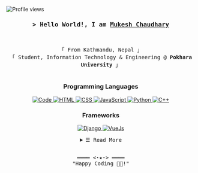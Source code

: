 <!-- https://github.com/mukezhz/ -->
<!-- July 22, 2021 -->
<!-- leave a STAR, if you like it ! -->

<!-- Profile Views Counter -->
![Profile views](https://gpvc.arturio.dev/mukezhz?v=3)

<!-- Intro  -->
<h3 align="center">
        <samp>&gt; Hello World!, I am
                <b><a target="_blank" href="https://mukesh.name.np/">Mukesh Chaudhary</a></b>
        </samp>
</h3>
<br>
<p align="center">
        <!-- Organisation  -->
        <samp>
                「 From Kathmandu, Nepal 」
                <br>
                「 Student, Information Technology & Engineering @<b> Pokhara University</b> 」
                <br>
                <br>
        </samp>
</p>
<h3 align="center"> Programming Languages </h3>
<p align="center">
        <!-- Programming Languages -->
        <!-- Code logo -->
        <a href="https://en.wikipedia.org/wiki/Computer_programming" target="_blank"><img alt="Code"
                        src="https://img.shields.io/badge/-code-000000?style=flat-square&logo=Plex&logoColor=white">
        </a>
        <!-- HTML -->
        <a href="https://developer.mozilla.org/en-US/docs/Web/HTML" target="_blank"><img alt="HTML"
                        src="https://img.shields.io/badge/-HTML-E34F26?style=flat-square&logo=HTML5&logoColor=white">
        </a>
        <!-- CSS  -->
        <a href="https://developer.mozilla.org/en-US/docs/Web/CSS" target="_blank"><img alt="CSS"
                        src="https://img.shields.io/badge/-CSS-1572B6?style=flat-square&logo=CSS3&logoColor=white">
        </a>
        <!-- JavaScript -->
        <a href="https://developer.mozilla.org/en-US/docs/Web/javascript" target="_blank"><img alt="JavaScript"
                        src="https://img.shields.io/badge/-JS-F7DF1E?style=flat-square&logo=JavaScript&logoColor=white">
        </a>
        <!-- Python -->
        <a href="https://python.org" target="_blank"><img alt="Python"
                        src="https://img.shields.io/badge/-Python-3776AB?style=flat-square&logo=Python&logoColor=white">
        </a>
        <!-- C++ -->
        <a href="https://devdocs.io/cpp/" target="_blank"><img alt="C++"
                        src="https://img.shields.io/badge/-C++-9b3675?style=flat-square&logo=C%2B%2B&logoColor=white">
        </a> 
</p>
<!-- Frameworks -->
<h3 align="center"> Frameworks </h3>
<p align="center">
        <!-- Django -->
        <a href="https://www.djangoproject.com/" target="_blank"><img alt="Django"
                        src="https://img.shields.io/badge/-Django-3776AB?style=flat-square&logo=Django&logoColor=white">
        </a>
        <!-- Vue -->
        <a href="https://v3.vuejs.org/" target="_blank"><img alt="VueJs"
                        src="https://img.shields.io/badge/-VueJS-success?style=flat-square&logo=Vite&logoColor=white">
        </a>
</p>
<!-- Details Section-->
<details align="center">
    <summary> <samp>&#9776; Read More</samp></summary>
    <p align="center">
        <br>
        <!-- Activity Widget -->
        <img alt="Mukezhz's GitHub Stats"
                src="https://github-readme-stats.vercel.app/api?username=mukezhz&show_icons=true&theme=radical" />
        <br>
        <!-- Social Links -->
        <p>Find me on</p>
        <!-- Gmail -->
        <a href="mailto:mukezhz@gmail.com" target="_blank"><img alt="Gmail"
                src="https://img.shields.io/badge/-Gmail-EA4335?style=flat-square&logo=Gmail&logoColor=white">
        </a>
        <!-- Twitter -->
        <a href="https://www.twitter.com/mukezhz/" target="_blank"><img alt="Twitter"
                src="https://img.shields.io/badge/-Twitter-1877F2?style=flat-square&logo=Twitter&logoColor=white">
        </a>
        <!-- Facebook -->
        <a href="https://www.facebook.com/mukezhz/" target="_blank"><img alt="Facebook"
                src="https://img.shields.io/badge/-Facebook-1877F2?style=flat-square&logo=Facebook&logoColor=white">
        </a>
        <!-- Instagram -->
        <a href="https://www.instagram.com/mukezhz/" target="_blank"><img alt="Instagram"
                src="https://img.shields.io/badge/-Instagram-E4405F?style=flat-square&logo=Instagram&logoColor=white">
        </a>
        <!-- Linkedin -->
        <a href="https://www.linkedin.com/in/mukezhz/" target="_blank"><img alt="Linkedin"
                src="https://img.shields.io/badge/-Linkedin-0A66C2?style=flat-square&logo=Linkedin&logoColor=white">
        </a>
    </p>
</details>
<br>

<!-- Footer -->
<samp>
    <p align="center">
        ════ <⋆★⋆> ════
        <br>
        "Happy Coding 👨‍💻!"
    </p>
</samp>
